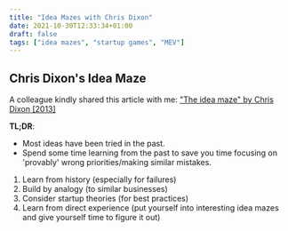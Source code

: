 ```yaml
---
title: "Idea Mazes with Chris Dixon"
date: 2021-10-30T12:33:34+01:00
draft: false
tags: ["idea mazes", "startup games", "MEV"]
---
```


## Chris Dixon's Idea Maze

A colleague kindly shared this article with me: ["The idea maze" by Chris Dixon [2013]](https://cdixon.org/2013/08/04/the-idea-maze/)  

**TL;DR**:

* Most ideas have been tried in the past.
* Spend some time learning from the past to save you time focusing on 'provably' wrong priorities/making similar mistakes.

1. Learn from history (especially for failures)
2. Build by analogy (to similar businesses)
3. Consider startup theories (for best practices)
4. Learn from direct experience (put yourself into interesting idea mazes and give yourself time to figure it out)
